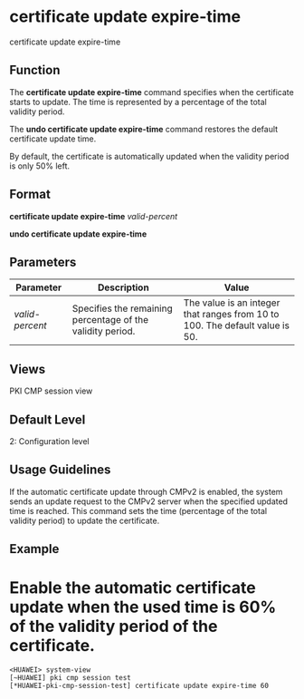 certificate update expire-time
==============================

certificate update expire-time

Function
--------



The **certificate update expire-time** command specifies when the certificate starts to update. The time is represented by a percentage of the total validity period.

The **undo certificate update expire-time** command restores the default certificate update time.



By default, the certificate is automatically updated when the validity period is only 50% left.


Format
------

**certificate update expire-time** *valid-percent*

**undo certificate update expire-time**


Parameters
----------

| Parameter | Description | Value |
| --- | --- | --- |
| *valid-percent* | Specifies the remaining percentage of the validity period. | The value is an integer that ranges from 10 to 100. The default value is 50. |



Views
-----

PKI CMP session view


Default Level
-------------

2: Configuration level


Usage Guidelines
----------------

If the automatic certificate update through CMPv2 is enabled, the system sends an update request to the CMPv2 server when the specified updated time is reached. This command sets the time (percentage of the total validity period) to update the certificate.


Example
-------

# Enable the automatic certificate update when the used time is 60% of the validity period of the certificate.
```
<HUAWEI> system-view
[~HUAWEI] pki cmp session test
[*HUAWEI-pki-cmp-session-test] certificate update expire-time 60

```